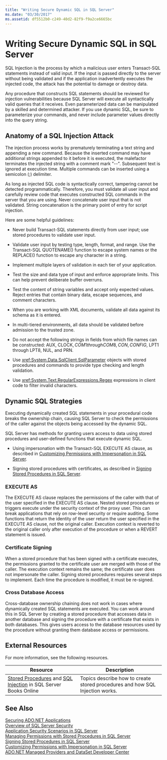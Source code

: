 ```yaml
---
title: "Writing Secure Dynamic SQL in SQL Server"
ms.date: "03/30/2017"
ms.assetid: df5512b0-c249-40d2-82f9-f9a2ce6665bc
---
```

# Writing Secure Dynamic SQL in SQL Server
SQL Injection is the process by which a malicious user enters Transact-SQL statements instead of valid input. If the input is passed directly to the server without being validated and if the application inadvertently executes the injected code, the attack has the potential to damage or destroy data.  
  
 Any procedure that constructs SQL statements should be reviewed for injection vulnerabilities because SQL Server will execute all syntactically valid queries that it receives. Even parameterized data can be manipulated by a skilled and determined attacker. If you use dynamic SQL, be sure to parameterize your commands, and never include parameter values directly into the query string.  
  
## Anatomy of a SQL Injection Attack  
 The injection process works by prematurely terminating a text string and appending a new command. Because the inserted command may have additional strings appended to it before it is executed, the malefactor terminates the injected string with a comment mark "--". Subsequent text is ignored at execution time. Multiple commands can be inserted using a semicolon (;) delimiter.  
  
 As long as injected SQL code is syntactically correct, tampering cannot be detected programmatically. Therefore, you must validate all user input and carefully review code that executes constructed SQL commands in the server that you are using. Never concatenate user input that is not validated. String concatenation is the primary point of entry for script injection.  
  
 Here are some helpful guidelines:  
  
-   Never build Transact-SQL statements directly from user input; use stored procedures to validate user input.  
  
-   Validate user input by testing type, length, format, and range. Use the Transact-SQL QUOTENAME() function to escape system names or the REPLACE() function to escape any character in a string.  
  
-   Implement multiple layers of validation in each tier of your application.  
  
-   Test the size and data type of input and enforce appropriate limits. This can help prevent deliberate buffer overruns.  
  
-   Test the content of string variables and accept only expected values. Reject entries that contain binary data, escape sequences, and comment characters.  
  
-   When you are working with XML documents, validate all data against its schema as it is entered.  
  
-   In multi-tiered environments, all data should be validated before admission to the trusted zone.  
  
-   Do not accept the following strings in fields from which file names can be constructed: AUX, CLOCK$, COM1 through COM8, CON, CONFIG$, LPT1 through LPT8, NUL, and PRN.  
  
-   Use <xref:System.Data.SqlClient.SqlParameter> objects with stored procedures and commands to provide type checking and length validation.  
  
-   Use <xref:System.Text.RegularExpressions.Regex> expressions in client code to filter invalid characters.  
  
## Dynamic SQL Strategies  
 Executing dynamically created SQL statements in your procedural code breaks the ownership chain, causing SQL Server to check the permissions of the caller against the objects being accessed by the dynamic SQL.  
  
 SQL Server has methods for granting users access to data using stored procedures and user-defined functions that execute dynamic SQL.  
  
-   Using impersonation with the Transact-SQL EXECUTE AS clause, as described in [Customizing Permissions with Impersonation in SQL Server](../../../../../docs/framework/data/adonet/sql/customizing-permissions-with-impersonation-in-sql-server.md).  
  
-   Signing stored procedures with certificates, as described in [Signing Stored Procedures in SQL Server](../../../../../docs/framework/data/adonet/sql/signing-stored-procedures-in-sql-server.md).  
  
### EXECUTE AS  
 The EXECUTE AS clause replaces the permissions of the caller with that of the user specified in the EXECUTE AS clause. Nested stored procedures or triggers execute under the security context of the proxy user. This can break applications that rely on row-level security or require auditing. Some functions that return the identity of the user return the user specified in the EXECUTE AS clause, not the original caller. Execution context is reverted to the original caller only after execution of the procedure or when a REVERT statement is issued.  
  
### Certificate Signing  
 When a stored procedure that has been signed with a certificate executes, the permissions granted to the certificate user are merged with those of the caller. The execution context remains the same; the certificate user does not impersonate the caller. Signing stored procedures requires several steps to implement. Each time the procedure is modified, it must be re-signed.  
  
### Cross Database Access  
 Cross-database ownership chaining does not work in cases where dynamically created SQL statements are executed. You can work around this in SQL Server by creating a stored procedure that accesses data in another database and signing the procedure with a certificate that exists in both databases. This gives users access to the database resources used by the procedure without granting them database access or permissions.  
  
## External Resources  
 For more information, see the following resources.  
  
|Resource|Description|  
|--------------|-----------------|  
|[Stored Procedures](/sql/relational-databases/stored-procedures/stored-procedures-database-engine) and [SQL Injection](/sql/relational-databases/security/sql-injection) in SQL Server Books Online|Topics describe how to create stored procedures and how SQL Injection works.|  
  
## See Also  
 [Securing ADO.NET Applications](../../../../../docs/framework/data/adonet/securing-ado-net-applications.md)  
 [Overview of SQL Server Security](../../../../../docs/framework/data/adonet/sql/overview-of-sql-server-security.md)  
 [Application Security Scenarios in SQL Server](../../../../../docs/framework/data/adonet/sql/application-security-scenarios-in-sql-server.md)  
 [Managing Permissions with Stored Procedures in SQL Server](../../../../../docs/framework/data/adonet/sql/managing-permissions-with-stored-procedures-in-sql-server.md)  
 [Signing Stored Procedures in SQL Server](../../../../../docs/framework/data/adonet/sql/signing-stored-procedures-in-sql-server.md)  
 [Customizing Permissions with Impersonation in SQL Server](../../../../../docs/framework/data/adonet/sql/customizing-permissions-with-impersonation-in-sql-server.md)  
 [ADO.NET Managed Providers and DataSet Developer Center](http://go.microsoft.com/fwlink/?LinkId=217917)
